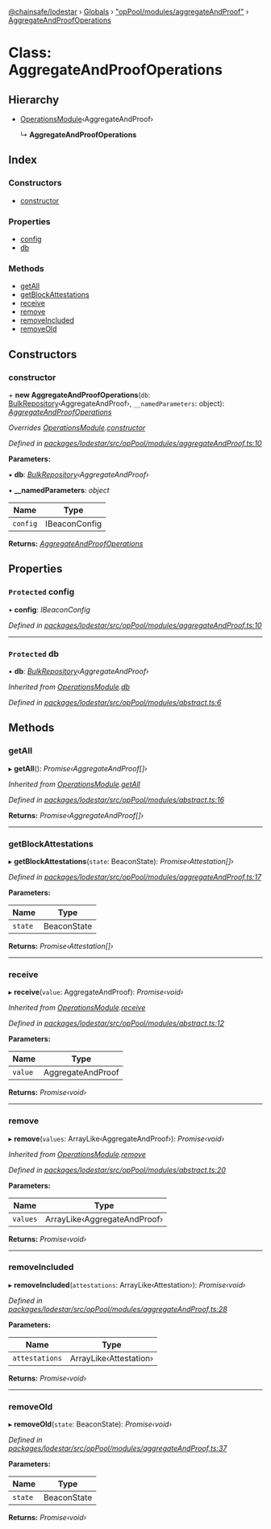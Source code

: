 [@chainsafe/lodestar](../README.md) › [Globals](../globals.md) › ["opPool/modules/aggregateAndProof"](../modules/_oppool_modules_aggregateandproof_.md) › [AggregateAndProofOperations](_oppool_modules_aggregateandproof_.aggregateandproofoperations.md)

# Class: AggregateAndProofOperations

## Hierarchy

* [OperationsModule](_oppool_modules_abstract_.operationsmodule.md)‹AggregateAndProof›

  ↳ **AggregateAndProofOperations**

## Index

### Constructors

* [constructor](_oppool_modules_aggregateandproof_.aggregateandproofoperations.md#constructor)

### Properties

* [config](_oppool_modules_aggregateandproof_.aggregateandproofoperations.md#protected-config)
* [db](_oppool_modules_aggregateandproof_.aggregateandproofoperations.md#protected-db)

### Methods

* [getAll](_oppool_modules_aggregateandproof_.aggregateandproofoperations.md#getall)
* [getBlockAttestations](_oppool_modules_aggregateandproof_.aggregateandproofoperations.md#getblockattestations)
* [receive](_oppool_modules_aggregateandproof_.aggregateandproofoperations.md#receive)
* [remove](_oppool_modules_aggregateandproof_.aggregateandproofoperations.md#remove)
* [removeIncluded](_oppool_modules_aggregateandproof_.aggregateandproofoperations.md#removeincluded)
* [removeOld](_oppool_modules_aggregateandproof_.aggregateandproofoperations.md#removeold)

## Constructors

###  constructor

\+ **new AggregateAndProofOperations**(`db`: [BulkRepository](_db_api_beacon_repository_.bulkrepository.md)‹AggregateAndProof›, `__namedParameters`: object): *[AggregateAndProofOperations](_oppool_modules_aggregateandproof_.aggregateandproofoperations.md)*

*Overrides [OperationsModule](_oppool_modules_abstract_.operationsmodule.md).[constructor](_oppool_modules_abstract_.operationsmodule.md#constructor)*

*Defined in [packages/lodestar/src/opPool/modules/aggregateAndProof.ts:10](https://github.com/ChainSafe/lodestar/blob/c806550/packages/lodestar/src/opPool/modules/aggregateAndProof.ts#L10)*

**Parameters:**

▪ **db**: *[BulkRepository](_db_api_beacon_repository_.bulkrepository.md)‹AggregateAndProof›*

▪ **__namedParameters**: *object*

Name | Type |
------ | ------ |
`config` | IBeaconConfig |

**Returns:** *[AggregateAndProofOperations](_oppool_modules_aggregateandproof_.aggregateandproofoperations.md)*

## Properties

### `Protected` config

• **config**: *IBeaconConfig*

*Defined in [packages/lodestar/src/opPool/modules/aggregateAndProof.ts:10](https://github.com/ChainSafe/lodestar/blob/c806550/packages/lodestar/src/opPool/modules/aggregateAndProof.ts#L10)*

___

### `Protected` db

• **db**: *[BulkRepository](_db_api_beacon_repository_.bulkrepository.md)‹AggregateAndProof›*

*Inherited from [OperationsModule](_oppool_modules_abstract_.operationsmodule.md).[db](_oppool_modules_abstract_.operationsmodule.md#protected-db)*

*Defined in [packages/lodestar/src/opPool/modules/abstract.ts:6](https://github.com/ChainSafe/lodestar/blob/c806550/packages/lodestar/src/opPool/modules/abstract.ts#L6)*

## Methods

###  getAll

▸ **getAll**(): *Promise‹AggregateAndProof[]›*

*Inherited from [OperationsModule](_oppool_modules_abstract_.operationsmodule.md).[getAll](_oppool_modules_abstract_.operationsmodule.md#getall)*

*Defined in [packages/lodestar/src/opPool/modules/abstract.ts:16](https://github.com/ChainSafe/lodestar/blob/c806550/packages/lodestar/src/opPool/modules/abstract.ts#L16)*

**Returns:** *Promise‹AggregateAndProof[]›*

___

###  getBlockAttestations

▸ **getBlockAttestations**(`state`: BeaconState): *Promise‹Attestation[]›*

*Defined in [packages/lodestar/src/opPool/modules/aggregateAndProof.ts:17](https://github.com/ChainSafe/lodestar/blob/c806550/packages/lodestar/src/opPool/modules/aggregateAndProof.ts#L17)*

**Parameters:**

Name | Type |
------ | ------ |
`state` | BeaconState |

**Returns:** *Promise‹Attestation[]›*

___

###  receive

▸ **receive**(`value`: AggregateAndProof): *Promise‹void›*

*Inherited from [OperationsModule](_oppool_modules_abstract_.operationsmodule.md).[receive](_oppool_modules_abstract_.operationsmodule.md#receive)*

*Defined in [packages/lodestar/src/opPool/modules/abstract.ts:12](https://github.com/ChainSafe/lodestar/blob/c806550/packages/lodestar/src/opPool/modules/abstract.ts#L12)*

**Parameters:**

Name | Type |
------ | ------ |
`value` | AggregateAndProof |

**Returns:** *Promise‹void›*

___

###  remove

▸ **remove**(`values`: ArrayLike‹AggregateAndProof›): *Promise‹void›*

*Inherited from [OperationsModule](_oppool_modules_abstract_.operationsmodule.md).[remove](_oppool_modules_abstract_.operationsmodule.md#remove)*

*Defined in [packages/lodestar/src/opPool/modules/abstract.ts:20](https://github.com/ChainSafe/lodestar/blob/c806550/packages/lodestar/src/opPool/modules/abstract.ts#L20)*

**Parameters:**

Name | Type |
------ | ------ |
`values` | ArrayLike‹AggregateAndProof› |

**Returns:** *Promise‹void›*

___

###  removeIncluded

▸ **removeIncluded**(`attestations`: ArrayLike‹Attestation›): *Promise‹void›*

*Defined in [packages/lodestar/src/opPool/modules/aggregateAndProof.ts:28](https://github.com/ChainSafe/lodestar/blob/c806550/packages/lodestar/src/opPool/modules/aggregateAndProof.ts#L28)*

**Parameters:**

Name | Type |
------ | ------ |
`attestations` | ArrayLike‹Attestation› |

**Returns:** *Promise‹void›*

___

###  removeOld

▸ **removeOld**(`state`: BeaconState): *Promise‹void›*

*Defined in [packages/lodestar/src/opPool/modules/aggregateAndProof.ts:37](https://github.com/ChainSafe/lodestar/blob/c806550/packages/lodestar/src/opPool/modules/aggregateAndProof.ts#L37)*

**Parameters:**

Name | Type |
------ | ------ |
`state` | BeaconState |

**Returns:** *Promise‹void›*
